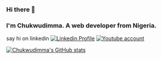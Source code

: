 ### Hi there 👋 

### I'm Chukwudimma. A web developer from Nigeria.
say hi on linkedin 
[![Linkedin Profile](https://github.com/Chukwudimma-Ani/Chukwudimma-Ani/assets/152604214/241938c3-38d9-4c90-bd3a-cae96a07df6a)](https://www.linkedin.com/in/ani-chukwudimma-675395213?utm_source=share&utm_campaign=share_via&utm_content=profile&utm_medium=ios_app)
[![Youtube account](https://github.com/Chukwudimma-Ani/Chukwudimma-Ani/assets/152604214/1e712b87-2d13-4e97-b70e-a5de5f47f5ff)](http://www.youtube.com/@anidimma6473)


[![Chukwudimma's GitHub stats](https://github-readme-stats.vercel.app/api?username=Chukwudimma-Ani)](https://github.com/Chukwudimma-Ani/github-readme-stats)

